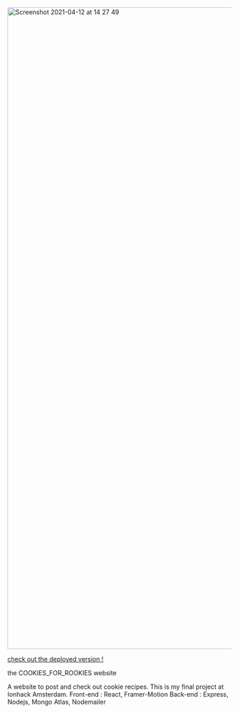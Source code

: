 <img width="1440" alt="Screenshot 2021-04-12 at 14 27 49" src="https://user-images.githubusercontent.com/60138632/114394287-51d3c000-9b9b-11eb-8256-f992080c361e.png">

[check out the deployed version !](https://cookies-for-rookies.herokuapp.com/)

the COOKIES_FOR_ROOKIES website

A website to post and check out cookie recipes.
This is my final project at Ionhack Amsterdam.
Front-end : React, Framer-Motion 
Back-end : Express, Nodejs, Mongo Atlas, Nodemailer
